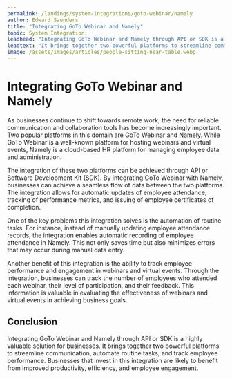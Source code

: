```yaml
---
permalink: /landings/system-integrations/goto-webinar/namely
author: Edward Saunders
title: "Integrating GoTo Webinar and Namely"
topic: System Integration
leadhead: "Integrating GoTo Webinar and Namely through API or SDK is a highly valuable solution for businesses"
leadtext: "It brings together two powerful platforms to streamline communication, automate routine tasks, and track employee performance. Businesses that invest in this integration are likely to benefit from improved productivity, efficiency, and employee engagement."
image: /assets/images/articles/people-sitting-near-table.webp
---
```

<div class="arttext">        <h1>Integrating GoTo Webinar and Namely</h1>
        <p>
            As businesses continue to shift towards remote work, the need for reliable communication and collaboration tools has become increasingly important. Two popular platforms in this domain are GoTo Webinar and Namely. While GoTo Webinar is a well-known platform for hosting webinars and virtual events, Namely is a cloud-based HR platform for managing employee data and administration.
        </p>
        <p>
            The integration of these two platforms can be achieved through API or Software Development Kit (SDK). By integrating GoTo Webinar with Namely, businesses can achieve a seamless flow of data between the two platforms. The integration allows for automatic updates of employee attendance, tracking of performance metrics, and issuing of employee certificates of completion.
        </p>
        <p>
            One of the key problems this integration solves is the automation of routine tasks. For instance, instead of manually updating employee attendance records, the integration enables automatic recording of employee attendance in Namely. This not only saves time but also minimizes errors that may occur during manual data entry.
        </p>
        <p>
            Another benefit of this integration is the ability to track employee performance and engagement in webinars and virtual events. Through the integration, businesses can track the number of employees who attended each webinar, their level of participation, and their feedback. This information is valuable in evaluating the effectiveness of webinars and virtual events in achieving business goals.
        </p>
        <h2>Conclusion</h2>
        <p>
            Integrating GoTo Webinar and Namely through API or SDK is a highly valuable solution for businesses. It brings together two powerful platforms to streamline communication, automate routine tasks, and track employee performance. Businesses that invest in this integration are likely to benefit from improved productivity, efficiency, and employee engagement. 
        </p>
</div>